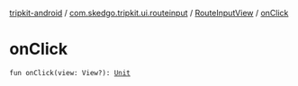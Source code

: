 [tripkit-android](../../index.md) / [com.skedgo.tripkit.ui.routeinput](../index.md) / [RouteInputView](index.md) / [onClick](./on-click.md)

# onClick

`fun onClick(view: View?): `[`Unit`](https://kotlinlang.org/api/latest/jvm/stdlib/kotlin/-unit/index.html)